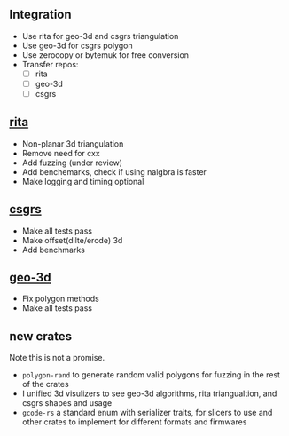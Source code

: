 ## Integration
- Use rita for geo-3d and csgrs triangulation
- Use geo-3d for csgrs polygon
- Use zerocopy or bytemuk for free conversion
- Transfer repos:
  - [ ] rita
  - [ ] geo-3d
  - [ ] csgrs

## [rita](https://github.com/glennDittmann/rita)
- Non-planar 3d triangulation
- Remove need for cxx
- Add fuzzing (under review)
- Add benchemarks, check if using nalgbra is faster
- Make logging and timing optional

## [csgrs](https://github.com/timschmidt/csgrs)
- Make all tests pass
- Make offset(dilte/erode) 3d
- Add benchmarks

## [geo-3d](https://github.com/TimTheBig/geo-3d)
- Fix polygon methods
- Make all tests pass

## new crates
Note this is not a promise.
- `polygon-rand` to generate random valid polygons for fuzzing in the rest of the crates
- I unified 3d visulizers to see geo-3d algorithms, rita triangualtion, and csgrs shapes and usage
- `gcode-rs` a standard enum with serializer traits, for slicers to use and other crates to implement for different formats and firmwares
